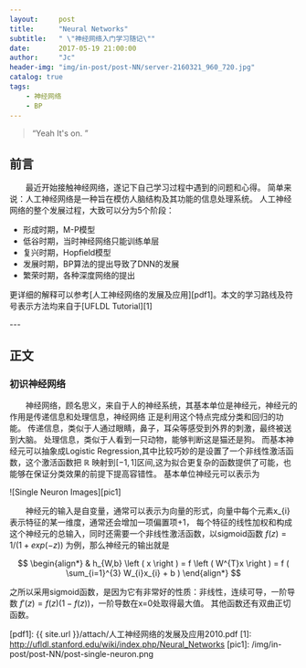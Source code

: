 ```yaml
---
layout:     post
title:      "Neural Networks"
subtitle:   " \"神经网络入门学习随记\""
date:       2017-05-19 21:00:00
author:     "Jc"
header-img: "img/in-post/post-NN/server-2160321_960_720.jpg"
catalog: true
tags:
    - 神经网络
    - BP
---
```


> “Yeah It's on. ”


## 前言

&emsp;&emsp;最近开始接触神经网络，遂记下自己学习过程中遇到的问题和心得。
简单来说：人工神经网络是一种旨在模仿人脑结构及其功能的信息处理系统。
人工神经网络的整个发展过程，大致可以分为5个阶段：
* 形成时期，M-P模型
* 低谷时期，当时神经网络只能训练单层
* 复兴时期，Hopfield模型
* 发展时期，BP算法的提出导致了DNN的发展
* 繁荣时期，各种深度网络的提出

更详细的解释可以参考[人工神经网络的发展及应用][pdf1]。本文的学习路线及符号表示方法均来自于[UFLDL Tutorial][1]


<p id = "build"></p>
---

## 正文

### 初识神经网络

&emsp;&emsp;神经网络，顾名思义，来自于人的神经系统，其基本单位是神经元，神经元的作用是传递信息和处理信息，神经网络
正是利用这个特点完成分类和回归的功能。
传递信息，类似于人通过眼睛，鼻子，耳朵等感受到外界的刺激，最终被送到大脑。
处理信息，类似于人看到一只动物，能够判断这是猫还是狗。
而基本神经元可以抽象成Logistic Regression,其中比较巧妙的是设置了一个非线性激活函数，这个激活函数把 $\mathbb{R}$
映射到$\left [ -1,1 \right ]$区间,这为拟合更复杂的函数提供了可能，也能够在保证分类效果的前提下提高容错性。
基本单位神经元可以表示为

![Single Neuron Images][pic1]

&emsp;&emsp;神经元的输入是自变量，通常可以表示为向量的形式，向量中每个元素x_{i}表示特征的某一维度，通常还会增加一项偏置项+1，
每个特征的线性加权和构成这个神经元的总输入，同时还需要一个非线性激活函数，以sigmoid函数 
$f\left ( z \right )=1/(1+exp(-z))$ 
为例，那么神经元的输出就是

$$
\begin{align*}
  & h_{W,b} \left ( x \right ) = f \left ( W^{T}x \right ) = f ( \sum_{i=1}^{3} W_{i}x_{i} + b )
\end{align*}
$$

之所以采用sigmoid函数，是因为它有非常好的性质：非线性，连续可导，一阶导数
${f}'\left ( z \right )=f\left ( z \right )\left ( 1-f\left ( z \right ) \right )$，一阶导数在x=0处取得最大值。
其他函数还有双曲正切函数。




[pdf1]: {{ site.url }}/attach/人工神经网络的发展及应用2010.pdf
[1]: http://ufldl.stanford.edu/wiki/index.php/Neural_Networks
[pic1]: /img/in-post/post-NN/post-single-neuron.png